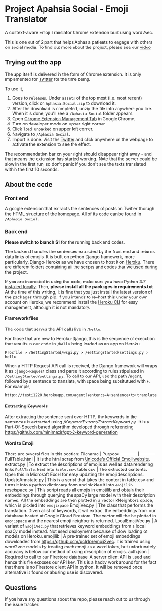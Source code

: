 # Project Apahsia Social - Emoji Translator

A context-aware Emoji Translator Chrome Extension built using word2vec.

This is one out of 2 part that helps Aphasia patients to engage with others on social media. To find out more about the project, please see our [video](https://youtu.be/PoPWcYbTgzE)

## Trying out the app

The app itself is delivered in the form of Chrome extension. It is only implemented for [Twitter](twitter.com) for the time being.

To use it,

1. Goes to `releases`. Under `assets` of the top most (i.e. most recent) version, click on `Aphasia.Social.zip` to download it.
2. After the download is completed, unzip the file into anywhere you like. When it is done, you'll see a `/Aphasia Social` folder appears.
2. Open [Chrome Extension Management Tab](chrome://extensions/) in Google Chrome.
3. Turn on developer mode on upper right corner.
4. Click `load unpacked` on upper left corner.
5. Navigate to `/Aphasia Social`.
6. Import is done. Visit the [Twitter](twitter.com) and click anywhere on the webpage to activate the extension to see the effect.

The recommendation bar on your right should disappear right away - and that means the extension has started working.
Note that the server could be slow in the first run, so don't panic if you don't see the texts translated within the first 10 seconds.

## About the code

### Front end
A google extension that extracts the sentences of posts on Twitter thorugh the HTML structure of the homepage. All of its code can be found in `/Aphasia Social`.

### Back end
**Please switch to branch S1** for the running back end codes.

The backend handles the sentences extracted by the front end and returns data links of emojis. It is built on python Django framework, more particularly, Django-Heroku as we have chosen to host it on [Heroku](https://testi1220.herokuapp.com/). There are different folders containing all the scripts and codes that we used during the project.

If you are interested in using the code, make sure you have Python 3.7 [installed locally](http://install.python-guide.org). Then, **please install all the packages in requirements.txt** At the time of this writing, it is fine that you just install the latest version of the packages through pip. If you intends to re-host this under your own account on Heroku, we recommend install the [Heroku CLI](https://devcenter.heroku.com/articles/heroku-cli) for easy management, although it is not mandatory.

#### Framework files

The code that serves the API calls live in `/hello`.

For those that are new to Heroku-Django, this is the sequence of execution that results in our code in `/hello` being loaded as an app on Heroku.

```
Procfile > /GettingStarted/wsgi.py > /GettingStarted/settings.py > hello
```

When a HTTP Request API call is received, the Django framework will wraps it as `Django-Request` class and parse it according to rules stipulated in `/GettingStarted/settings.py`. To call to our API, use the path /agent, followed by a sentence to translate, with space being subsitutued with `+`. For example,
```
https://testi1220.herokuapp.com/agent?sentence=A+sentence+to+translate
```

#### Extracting Keywords
After extracting the sentence sent over HTTP, the keywords in the sentences is extracted using */KeywordExtract/ExtractKeyword.py*. It is a Part-Of-Speech based algortihm developed through referencing https://github.com/minimaxir/gpt-2-keyword-generation.

#### Word to Emoji
There are several files in this section:
Filename | Purpose
---------|--------
FullTable.html | It is the html scrap from [Unicode's Official Emoji website](https://unicode.org/emoji/charts/full-emoji-list.html).
extract.py | To extract the descriptions of emojis as well as data rendering links  `FullTable.html` into `table.csv`.
table.csv | The extracted contents. Open this in Microsoft Excel for easy updating the emoji descriptions.
UpdateAnnotate.py | This is a script that takes the content in table.csv and turns it into a python dictionary form and pickles it into `emojilib`.
resetspace.py | This script reads all emojis in emojilib and obtain their embeddings through querying the spaCy large model with their description names. All the embeddings are then plotted in a vector KNeighbors space, which is pickled into `emojispace`
EmojiVec.py | The class that performs the translation. Given a list of keywords, it will extract the embeddings from our database hosted at Google Cloud Firestore. The vector will the be plotted in `emojispace` and the nearest emoji neighbor is returned.
LocalEmojiVec.py | A variant of `EmojiVec.py` that retrieves keyword embeddings from a local spaCy model instead. Not used deployment because of slow loading of models on Heroku.
emojilib | A pre-trained set of emoji embeddings downloaded from https://github.com/uclnlp/emoji2vec. It is trained using word2vec models by treating each emoji as a word token, but unfortunately accuracy is below our method of using description of emojis.
auth.json | Required to call to our Firestore database. A server client API is used and hence this file exposes our API key. This is a hacky work around for the fact that there is no Firestore client API in python. It will be removed once alternative is found or abusing use is discovered.


## Questions
If you have any questions about the repo, please reach out to us through the issue tracker.
